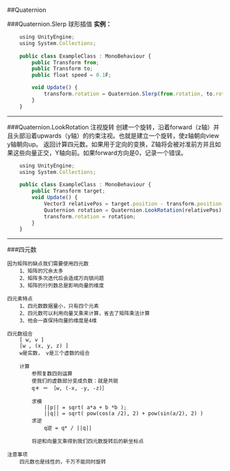 ##Quaternion


###Quaternion.Slerp 球形插值
**实例：**
```javascript
    using UnityEngine;
    using System.Collections;
 
    public class ExampleClass : MonoBehaviour {
        public Transform from;
        public Transform to;
        public float speed = 0.1F;

        void Update() {
            transform.rotation = Quaternion.Slerp(from.rotation, to.rotation, Time.time * speed);
        }
    }
```


---
###Quaternion.LookRotation 注视旋转
创建一个旋转，沿着forward（z轴）并且头部沿着upwards（y轴）的约束注视。也就是建立一个旋转，使z轴朝向view y轴朝向up。
返回计算四元数。如果用于定向的变换，Z轴将会被对准前方并且如果这些向量正交，Y轴向前。如果forward方向是0，记录一个错误。

```javascript
    using UnityEngine;
    using System.Collections;
 
    public class ExampleClass : MonoBehaviour {
        public Transform target;
        void Update() {
            Vector3 relativePos = target.position - transform.position;
            Quaternion rotation = Quaternion.LookRotation(relativePos);
            transform.rotation = rotation;
        }
    }
```

---
###四元数

    因为矩阵的缺点我们需要使用四元数
        1、矩阵的冗余太多
        2、矩阵多次迭代后会造成万向锁问题
        3、矩阵的行列数总是影响向量的维度

    四元素特点
        1、四元数数据量小，只有四个元素
        2、四元数可以利用向量叉乘来计算，省去了矩阵乘法计算
        3、他会一直保持向量的维度是4维

    四元数组合
        [ w, v ]
        [w , (x, y, z) ]
        w是实数， v是三个虚数的组合

        计算
            参照复数四则运算
            使我们的虚数部分变成负数：就是共轭
            q＊ ＝ ［w, (-x, -y, -z)］

            求模
                ||p|| = sqrt( a*a + b *b );
                ||q|| = sqrt( pow(cos(a /2), 2) + pow(sin(a/2), 2) )
            求逆
                q逆 = q* / ||q||

            将逆和向量叉乘得到我们四元数旋转后的新坐标点

    注意事项
        四元数也是线性的，千万不能同时旋转
